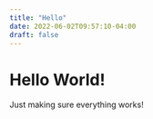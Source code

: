 ```yaml
---
title: "Hello"
date: 2022-06-02T09:57:10-04:00
draft: false
---
```


# Hello World!

Just making sure everything works!

